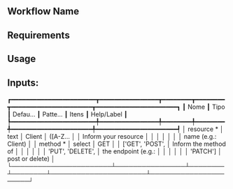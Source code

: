<!-- 
******************************************

- THIS IS AN EXAMPLE OF HOW TO FILL OUT YOUR DOCUMENTATION OF CONTENT.

- FILL OUT THE TEMPLATE BELOW WITH YOUR INFORMATION SO OTHER PEOPLE CAN USE IT. THIS DOCUMENTATION WILL APPEAR ON THE SECTION OF THE STACKSPOT PORTAL.

******************************************
-->
## Workflow Name
<!-- Write concisely describing your Workflow. -->

## Requirements
<!--[This is a guideline; delete this content and write your information outside this markup. <!-- ]
- Describe in a list all the items and necessary action before run your workflow -->

## Usage
<!--[This is a guideline; delete this content and write your information outside this markup. <!-- ]
Add the steps for the user to use your Workflow:
- What are the inputs?
- Which methods should we know?
- What are the resources?
- Add the Workflow dependencies, if necessary. -->

## Inputs:                                                                                                   
┏━━━━━━━━━━━━━━━━━━━━━━━┳━━━━━━━━━━━━━━━━┳━━━━━━━━┳━━━━━━━━┳━━━━━━━━━━━━━━━━━━━━━━┳━━━━━━━━━━━━━━━━━━━━━━┓
┃ Nome                  ┃ Tipo           ┃ Defau… ┃ Patte… ┃ Itens                ┃ Help/Label           ┃
┡━━━━━━━━━━━━━━━━━━━━━━━╇━━━━━━━━━━━━━━━━╇━━━━━━━━╇━━━━━━━━╇━━━━━━━━━━━━━━━━━━━━━━╇━━━━━━━━━━━━━━━━━━━━━━┩
│ resource *            │ text           │ Client │ ([A-Z… │                      │ Inform your resource │
│                       │                │        │        │                      │ name (e.g.: Client)  │
│ method *              │ select         │ GET    │        │ ['GET', 'POST',      │ Inform the method of │
│                       │                │        │        │ 'PUT', 'DELETE',     │ the endpoint (e.g.:  │
│                       │                │        │        │ 'PATCH']             │ post or delete)      │
└───────────────────────┴────────────────┴────────┴────────┴──────────────────────┴──────────────────────┘